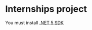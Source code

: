 # Internships project 
You must install [.NET 5 SDK](https://dotnet.microsoft.com/download/dotnet/5.0)

